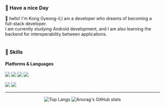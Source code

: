### 🙂 Have a nice Day

<p>
  👋&nbsp;hello! I'm Kong Gyeong-il,I am a developer who dreams of becoming a full-stack developer.<br/>
  I am currently studying Android development, and I am also learning the backend for interoperability between applications.<br/><br/>
</p>

### 💪 Skills
#### Platforms & Languages
<p>
  <img src="https://img.shields.io/badge/Android-3DDC84?style=flat&logo=Android&logoColor=white"/>
  <img src="https://img.shields.io/badge/Node.js-339933?style=flat&logo=Node.js&logoColor=white"/>
  <img src="https://img.shields.io/badge/Firebase-FFCA28?style=flat&logo=Firebase&logoColor=white"/>
  <img src="https://img.shields.io/badge/MongoDB-47A248?style=flat&logo=MongoDB&logoColor=white"/>
</p>

<p>
  <img src="https://img.shields.io/badge/Kotlin-7F52FF?style=flat&logo=Kotlin&logoColor=white"/>
  <img src="https://img.shields.io/badge/JavaScript-F7DF1E?style=flat&logo=JavaScript&logoColor=white"/>  
</p>

---
<div align='center'>
  
  
![Top Langs](https://github-readme-stats.vercel.app/api/top-langs/?username=kyungil9&layout=complate)
![Anurag's GitHub stats](https://github-readme-stats.vercel.app/api?username=kyungil9&show_icons=true&theme=radical)

</div>  
